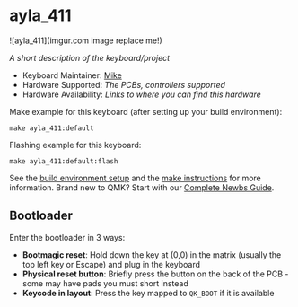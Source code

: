 # ayla_411

![ayla_411](imgur.com image replace me!)

*A short description of the keyboard/project*

* Keyboard Maintainer: [Mike](https://github.com/phpbbireland)
* Hardware Supported: *The PCBs, controllers supported*
* Hardware Availability: *Links to where you can find this hardware*

Make example for this keyboard (after setting up your build environment):

    make ayla_411:default

Flashing example for this keyboard:

    make ayla_411:default:flash

See the [build environment setup](https://docs.qmk.fm/#/getting_started_build_tools) and the [make instructions](https://docs.qmk.fm/#/getting_started_make_guide) for more information. Brand new to QMK? Start with our [Complete Newbs Guide](https://docs.qmk.fm/#/newbs).

## Bootloader

Enter the bootloader in 3 ways:

* **Bootmagic reset**: Hold down the key at (0,0) in the matrix (usually the top left key or Escape) and plug in the keyboard
* **Physical reset button**: Briefly press the button on the back of the PCB - some may have pads you must short instead
* **Keycode in layout**: Press the key mapped to `QK_BOOT` if it is available
